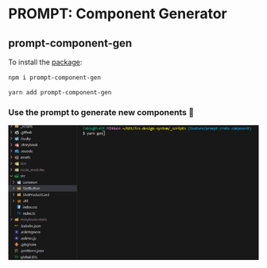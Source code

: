 # PROMPT: Component Generator
## prompt-component-gen

To install the [package](https://www.npmjs.com/package/prompt-component-gen):

```console
npm i prompt-component-gen
```
```console
yarn add prompt-component-gen
```

### Use the prompt to generate new components 🤖

![gif](public/sample-script.gif)